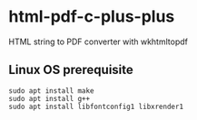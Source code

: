 # html-pdf-c-plus-plus
HTML string to PDF converter with wkhtmltopdf
## Linux OS prerequisite
`sudo apt install make`<br/>
`sudo apt install g++`<br/>
`sudo apt install libfontconfig1 libxrender1`<br/>
